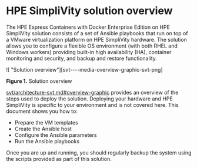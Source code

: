# HPE SimpliVity solution overview 

The HPE Express Containers with Docker Enterprise Edition on HPE SimpliVity solution consists of a set of Ansible playbooks that run on top of a VMware virtualization platform on HPE SimpliVity hardware. The solution allows you to configure a flexible OS environment \(with both RHEL and Windows workers\) providing built-in high availability \(HA\), container monitoring and security, and backup and restore functionality.

![ "Solution overview"][svt----media-overview-graphic-svt-png]

**Figure 1.** Solution overview

[svt/architecture-svt.md\#overview-graphic](svt/architecture-svt.md#overview-graphic) provides an overview of the steps used to deploy the solution. Deploying your hardware and HPE SimpliVity is specific to your environment and is not covered here. This document shows you how to:

-   Prepare the VM templates
-   Create the Ansible host
-   Configure the Ansible parameters
-   Run the Ansible playbooks

Once you are up and running, you should regularly backup the system using the scripts provided as part of this solution.